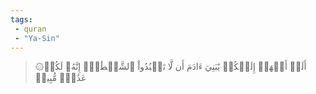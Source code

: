 ```yaml
---
tags: 
 - quran 
 - "Ya-Sin"
---
```


> ۞أَلَمۡ أَعۡهَدۡ إِلَيۡكُمۡ يَٰبَنِيٓ ءَادَمَ أَن لَّا تَعۡبُدُواْ ٱلشَّيۡطَٰنَۖ إِنَّهُۥ لَكُمۡ عَدُوّٞ مُّبِينٞ
